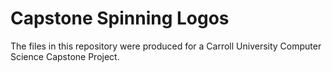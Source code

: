 # Capstone Spinning Logos

The files in this repository were produced for a Carroll University Computer Science Capstone Project.

